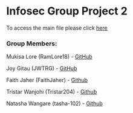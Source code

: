 #  Infosec Group Project 2

To access the main file please click [here](web_app.py)

### Group Members:

Mukisa Lore (RamLore18) - [GitHub](https://github.com/RamLore18)

Joy Gitau (JWTRG) - [GitHub](https://github.com/JWTRG)

Faith Jaher (FaithJaher) - [Github](https://github.com/FaithJaher)

Tristar Wanjohi (Tristar204) - [Github](https://github.com/Tristar204)

Natasha Wangare (tasha-102) - [Github](https://github.com/tasha-102)